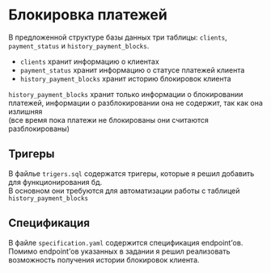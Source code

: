 # Блокировка платежей

В предложенной структуре базы данных три таблицы:
`clients`, `payment_status` и `history_payment_blocks`.
- `clients` хранит информацию о клиентах
- `payment_status` хранит информацию о статусе платежей клиента
- `history_payment_blocks` хранит историю блокировок клиента

`history_payment_blocks` хранит только информации о блокировании платежей, информации о разблокировании она не содержит, так как она излишняя\
(все время пока платежи не блокированы они считаются разблокированы)
## Тригеры
В файлье `trigers.sql` содержатся тригеры, которые я решил добавить для функционирования бд.\
В основном они требуются для автоматизации работы с таблицей `history_payment_blocks`

## Спецификация
В файле `specification.yaml` содержится спецификация endpoint’ов.\
Помимо endpoint’ов указанных в задании я решил реализовать возможность получения истории блокировок клиента.